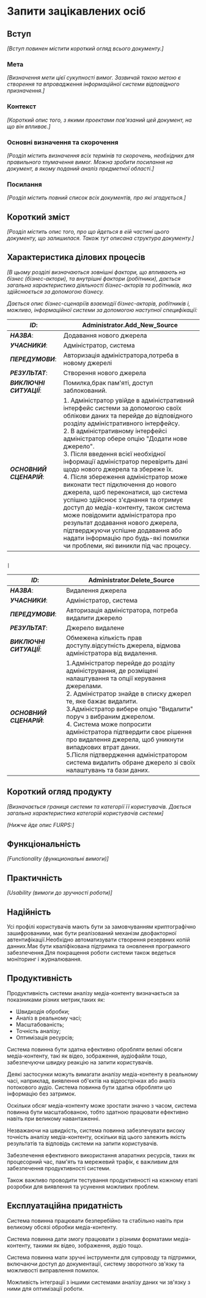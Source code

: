 # Запити зацікавлених осіб

## Вступ

*[Вступ повинен містити короткий огляд всього документу.]*

### Мета

*[Визначення мети цієї сукупності вимог. Зазвичай такою метою є створення та впровадження
 інформаційної системи відповідного призначення.]*

### Контекст

*[Короткий опис того, з якими проектами пов'язаний цей документ, на що він впливає.]*

### Основні визначення та скорочення

*[Розділ містить визначення всіх термінів та скорочень, необхідних для правильного
тлумачення вимог. Можна зробити посилання на документ, в якому поданий аналіз предметної області.]*

### Посилання

*[Розділ містить повний список всіх документів, про які згадується.]*

## Короткий зміст

*[Розділ містить опис того, про що йдеться в еій частині цього документу, що залишилася.
Також тут описана структура документу.]*

## Характеристика ділових процесів

*[В цьому розділі визначаються зовнішні фактори, що впливають на бізнес (бізнес-актори),
та внутрішні фактори (робітники), дається загальна характеристика діяльності бізнес-акторів
та робітників, яка здійснюється за допомогою бізнесу.*

*Дається опис бізнес-сценаріїв взаємодії бізнес-акторів, робітників і, можливо, інформаційної системи за допомогою наступної
специфікації:*

| ***ID***:                                | Administrator.Add_New_Source                                                                   |
| ------------------------------------------------ | ---------------------------------------------------------------------------------------------- |
| ***НАЗВА***:                        | Додавання нового джерела                                                           |
| ***УЧАСНИКИ***:                  | Адміністратор, система                                                     |
| ***ПЕРЕДУМОВИ***:              | Авторизація адміністратора,потреба в  новому джерелі |
| ***РЕЗУЛЬТАТ***:                | Створення нового джерела                                                 |
| ***ВИКЛЮЧНІ СИТУАЦІЇ***: | Помилка,брак пам'яті, доступ заблокований.                                                          |
| ***ОСНОВНИЙ СЦЕНАРІЙ***: | 1. Адміністратор увійде в адміністративний інтерфейс системи за допомогою своїх облікови даних та перейде до відповідного розділу адміністративного інтерфейсу. <br />2. В адміністративному інтерфейсі адміністратор обере опцію "Додати нове джерело".<br />3. Після введення всієї необхідної інформації адміністратор перевірить дані щодо нового джерела та збереже їх.<br />4. Після збереження адміністратор може виконати тест підключення до нового джерела, щоб переконатися, що система успішно здійснює з'єднання та отримує доступ до медіа-контенту, також система може повідомити адміністратора про результат додавання нового джерела, підтверджуючи успішне додавання або надати інформацію про будь-які помилки чи проблеми, які виникли під час процесу.




                                                                                            |

| ***ID***:                                | Administrator.Delete_Source                                                                         |
| ------------------------------------------------ | --------------------------------------------------------------------------------------------------- |
| ***НАЗВА***:                        | Видалення джерела                                                                     |
| ***УЧАСНИКИ***:                  | Адміністратор, система                                                          |
| ***ПЕРЕДУМОВИ***:              | Авторизація адміністратора, потреба видалити джерело |
| ***РЕЗУЛЬТАТ***:                | Джерело видалене                                                                     |
| ***ВИКЛЮЧНІ СИТУАЦІЇ***: | Обмежена кількість прав доступу.відсутність джерела, відмова адміністратора від видалення.                                                                                                  |
| ***ОСНОВНИЙ СЦЕНАРІЙ***: |1.Адміністратор перейде до розділу адміністрування, де розміщені налаштування та опції керування джерелами. <br />2. Адміністратор знайде в списку джерел те, яке бажає видалити.<br />3.Адміністратор вибере опцію "Видалити" поруч з вибраним джерелом.<br />4. Система може попросити адміністратора підтвердити своє рішення про видалення джерела, щоб уникнути випадкових втрат даних.<br />5.Після підтвердження адміністратором система видалить обране джерело зі своїх налаштувань та бази даних.                                    |


## Короткий огляд продукту

*[Визначається границя системи та категорії її користувачів. Дається загальна характеристика категорій користувачів
системи]*

*[Нижче йде опис FURPS:]*

## Функціональність

*[Functionality (функциональні вимоги)]*

## Практичність

*[Usability (вимоги до зручності роботи)]*

## Надійність

Усі профілі користувачів мають бути за замовчуванням криптографічно зашифрованими, має бути реалізований механізм двофакторної автентифікації.Необхідно автоматизувати створення резервних копій данних.Має бути кваліфікована підтримка та оновлення програмного забезпечення.Для покращення роботи системи також ведеться моніторинг і журналювання.

## Продуктивність

Продуктивність системи аналізу медіа-контенту визначається за показниками різних метрик,таких як:

- Швидкодія обробки;
- Аналіз в реальному часі;
- Масштабованість;
- Точність аналізу;
- Оптимізація ресурсів;

Система повинна бути здатна ефективно обробляти великі обсяги медіа-контенту, такі як відео, зображення, аудіофайли тощо, забезпечуючи швидку реакцію на запити користувачів.

Деякі застосунки можуть вимагати аналізу медіа-контенту в реальному часі, наприклад, виявлення об'єктів на відеострічках або аналіз потокового аудіо. Система повинна бути здатна обробляти цю інформацію без затримок.

Оскільки обсяг медіа-контенту може зростати значно з часом, система повинна бути масштабованою, тобто здатною працювати ефективно навіть при великому навантаженні.

Незважаючи на швидкість, система повинна забезпечувати високу точність аналізу медіа-контенту, оскільки від цього залежить якість результатів та відповідь системи на запити користувачів.

Забезпечення ефективного використання апаратних ресурсів, таких як процесорний час, пам'ять та мережевий трафік, є важливим для забезпечення продуктивності системи.

Також важливо проводити тестування продуктивності на кожному етапі розробки для виявлення та усунення можливих проблем.



## Експлуатаційна придатність
Система повинна працювати безперебійно та стабільно навіть при великому обсязі обробки медіа-контенту.

Система повинна дати змогу працювати з різними форматами медіа-контенту, такими як відео, зображення, аудіо тощо.

Система повинна мати зручні інструменти для супроводу та підтримки, включаючи доступ до документації, систему зворотного зв'язку та можливості виправлення помилок.

Можливість інтеграції з іншими системами аналізу даних чи зв'язку з ними для оптимізації роботи.